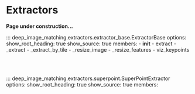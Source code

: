 # Extractors

**Page under construction...**

::: deep_image_matching.extractors.extractor_base.ExtractorBase
    options:
      show_root_heading: true
      show_source: true
      members:
        - __init__
        - extract
        - _extract
        - _extract_by_tile
        - _resize_image
        - _resize_features
        - viz_keypoints
  
<br/><br/>

::: deep_image_matching.extractors.superpoint.SuperPointExtractor
    options:
      show_root_heading: true
      show_source: true
      members: